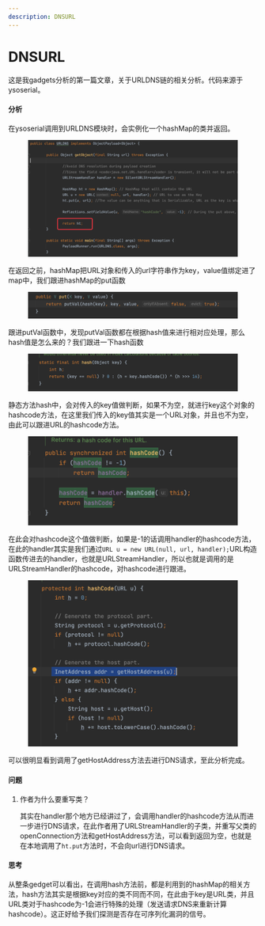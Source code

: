 ```yaml
---
description: DNSURL
---
```


# DNSURL

这是我gadgets分析的第一篇文章，关于URLDNS链的相关分析。代码来源于ysoserial。

#### 分析

在ysoserial调用到URLDNS模块时，会实例化一个hashMap的类并返回。

<figure><img src="../../.gitbook/assets/image-20220722142906615.png" alt=""><figcaption></figcaption></figure>

在返回之前，hashMap把URL对象和传入的url字符串作为key，value值绑定进了map中，我们跟进hashMap的put函数

<figure><img src="../../.gitbook/assets/image-20220722143313650.png" alt=""><figcaption></figcaption></figure>

跟进putVal函数中，发现putVal函数都在根据hash值来进行相对应处理，那么hash值是怎么来的？我们跟进一下hash函数

<figure><img src="../../.gitbook/assets/image-20220722143635737.png" alt=""><figcaption></figcaption></figure>

静态方法hash中，会对传入的key值做判断，如果不为空，就进行key这个对象的hashcode方法，在这里我们传入的key值其实是一个URL对象，并且也不为空，由此可以跟进URL的hashcode方法。

<figure><img src="../../.gitbook/assets/image-20220722143859236.png" alt=""><figcaption></figcaption></figure>

在此会对hashcode这个值做判断，如果是-1的话调用handler的hashcode方法，在此的handler其实是我们通过`URL u = new URL(null, url, handler);`URL构造函数传进去的handler，也就是URLStreamHandler，所以也就是调用的是URLStreamHandler的hashcode，对hashcode进行跟进。

<figure><img src="../../.gitbook/assets/image-20220722144320934.png" alt=""><figcaption></figcaption></figure>

可以很明显看到调用了getHostAddress方法去进行DNS请求，至此分析完成。

#### 问题

1.  作者为什么要重写类？

    其实在handler那个地方已经讲过了，会调用handler的hashcode方法从而进一步进行DNS请求，在此作者用了URLStreamHandler的子类，并重写父类的openConnection方法和getHostAddress方法，可以看到返回为空，也就是在本地调用了`ht.put`方法时，不会向url进行DNS请求。

#### 思考

从整条gedget可以看出，在调用hash方法前，都是利用到的hashMap的相关方法，hash方法其实是根据key对应的类不同而不同，在此由于key是URL类，并且URL类对于hashcode为-1会进行特殊的处理（发送请求DNS来重新计算hashcode）。这正好给予我们探测是否存在可序列化漏洞的信号。
